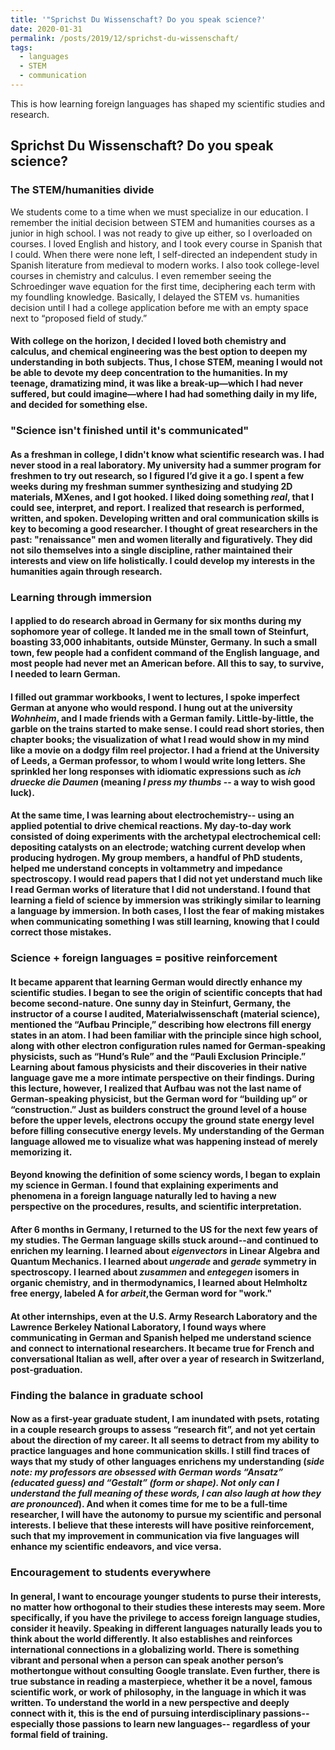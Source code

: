 ```yaml
---
title: '"Sprichst Du Wissenschaft? Do you speak science?'
date: 2020-01-31
permalink: /posts/2019/12/sprichst-du-wissenschaft/
tags:
  - languages
  - STEM
  - communication
---
```


This is how learning foreign languages has shaped my scientific studies and research.

Sprichst Du Wissenschaft? Do you speak science? 
------
### The STEM/humanities divide
We students come to a time when we must specialize in our education. I remember the initial decision between STEM and humanities courses as a junior in high school. I was not ready to give up either, so I overloaded on courses.  I loved English and history, and I took every course in Spanish that I could. When there were none left, I self-directed an independent study in Spanish literature from medieval to modern works. I also took college-level courses in chemistry and calculus. I even remember seeing the Schroedinger wave equation for the first time, deciphering each term with my foundling knowledge. Basically, I delayed the STEM vs. humanities decision until I had a college application before me with an empty space next to “proposed field of study.”

#### With college on the horizon, I decided I loved both chemistry and calculus, and chemical engineering was the best option to deepen my understanding in both subjects. Thus, I chose STEM, meaning I would not be able to devote my deep concentration to the humanities. In my teenage, dramatizing mind, it was like a break-up—which I had never suffered, but could imagine—where I had had something daily in my life, and decided for something else. 

### "Science isn't finished until it's communicated" 
#### As a freshman in college, I didn't know what scientific research was. I had never stood in a real laboratory. My university had a summer program for freshmen to try out research, so I figured I’d give it a go. I spent a few weeks during my freshman summer synthesizing and studying 2D materials, MXenes, and I got hooked. I liked doing something *real*, that I could see, interpret, and report. I realized that research is performed, written, and spoken. Developing written and oral communication skills is key to becoming a good researcher. I thought of great researchers in the past: "renaissance" men and women literally and figuratively. They did not silo themselves into a single discipline, rather maintained their interests and view on life holistically. I could develop my interests in the humanities again through research. 

### Learning through immersion
#### I applied to do research abroad in Germany for six months during my sophomore year of college. It landed me in the small town of Steinfurt, boasting 33,000 inhabitants, outside Münster, Germany. In such a small town, few people had a confident command of the English language, and most people had never met an American before. All this to say, to survive, I needed to learn German.

#### I filled out grammar workbooks, I went to lectures, I spoke imperfect German at anyone who would respond. I hung out at the university *Wohnheim*, and I made friends with a German family. Little-by-little, the garble on the trains started to make sense. I could read short stories, then chapter books; the visualization of what I read would show in my mind like a movie on a dodgy film reel projector. I had a friend at the University of Leeds, a German professor, to whom I would write long letters. She sprinkled her long responses with idiomatic expressions such as *ich druecke die Daumen* (meaning *I press my thumbs* -- a way to wish good luck). 

#### At the same time, I was learning about electrochemistry-- using an applied potential to drive chemical reactions. My day-to-day work consisted of doing experiments with the archetypal electrochemical cell: depositing catalysts on an electrode; watching current develop when producing hydrogen. My group members, a handful of PhD students, helped me understand concepts in voltammetry and impedance spectroscopy. I would read papers that I did not yet understand much like I read German works of literature that I did not understand. I found that learning a field of science by immersion was strikingly similar to learning a language by immersion. In both cases, I lost the fear of making mistakes when communicating something I was still learning, knowing that I could correct those mistakes.  

### Science + foreign languages = positive reinforcement
#### It became apparent that learning German would directly enhance my scientific studies. I began to see the origin of scientific concepts that had become second-nature. One sunny day in Steinfurt, Germany, the instructor of a course I audited, Materialwissenschaft (material science), mentioned the “Aufbau Principle,” describing how electrons fill energy states in an atom. I had been familiar with the principle since high school, along with other electron configuration rules named for German-speaking physicists, such as “Hund’s Rule” and the “Pauli Exclusion Principle.” Learning about famous physicists and their discoveries in their native language gave me a more intimate perspective on their findings. During this lecture, however, I realized that Aufbau was not the last name of German-speaking physicist, but the German word for “building up” or “construction.” Just as builders construct the ground level of a house before the upper levels, electrons occupy the ground state energy level before filling consecutive energy levels. My understanding of the German language allowed me to visualize what was happening instead of merely memorizing it. 

#### Beyond knowing the definition of some sciency words, I began to explain my science in German. I found that explaining experiments and phenomena in a foreign language naturally led to having a new perspective on the procedures, results, and scientific interpretation. 

#### After 6 months in Germany, I returned to the US for the next few years of my studies. The German language skills stuck around--and continued to enrichen my learning.  I learned about *eigenvectors* in Linear Algebra and Quantum Mechanics. I learned about *ungerade* and *gerade* symmetry in spectroscopy. I learned about *zusammen* and *entegegen* isomers in organic chemistry, and in thermodynamics, I learned about Helmholtz free energy, labeled A for *arbeit*,the German word for "work."

#### At other internships, even at the U.S. Army Research Laboratory and the Lawrence Berkeley National Laboratory, I found ways where communicating in German and Spanish helped me understand science and connect to international researchers. It became true for French and conversational Italian as well, after over a year of research in Switzerland, post-graduation. 

### Finding the balance in graduate school
#### Now as a first-year graduate student, I am inundated with psets, rotating in a couple research groups to assess “research fit”, and not yet certain about the direction of my career. It all seems to detract from my ability to practice languages and hone communication skills.  I still find traces of ways that my study of other languages enrichens my understanding (*side note: my professors are obsessed with German words “Ansatz” (educated guess) and “Gestalt” (form or shape). Not only can I understand the full meaning of these words, I can also laugh at how they are pronounced*). And when it comes time for me to be a full-time researcher, I will have the autonomy to pursue my scientific and personal interests. I believe that these interests will have positive reinforcement, such that my improvement in communication via five languages will enhance my scientific endeavors, and vice versa. 

### Encouragement to students everywhere
#### In general, I want to encourage younger students to purse their interests, no matter how orthogonal to their studies these interests may seem.  More specifically, if you have the privilege to access foreign language studies, consider it heavily. Speaking in different languages naturally leads you to think about the world differently. It also establishes and reinforces international connections in a globalizing world. There is something vibrant and personal when a person can speak another person’s mothertongue without consulting Google translate. Even further, there is true substance in reading a masterpiece, whether it be a novel, famous scientific work, or work of philosophy, in the language in which it was written. To understand the world in a new perspective and deeply connect with it, this is the end of pursuing interdisciplinary passions-- especially those passions to learn new languages-- regardless of your formal field of training. 
